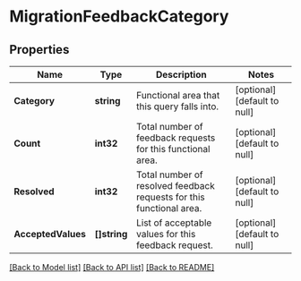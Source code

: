 # MigrationFeedbackCategory

## Properties
Name | Type | Description | Notes
------------ | ------------- | ------------- | -------------
**Category** | **string** | Functional area that this query falls into. | [optional] [default to null]
**Count** | **int32** | Total number of feedback requests for this functional area. | [optional] [default to null]
**Resolved** | **int32** | Total number of resolved feedback requests for this functional area. | [optional] [default to null]
**AcceptedValues** | **[]string** | List of acceptable values for this feedback request. | [optional] [default to null]

[[Back to Model list]](../README.md#documentation-for-models) [[Back to API list]](../README.md#documentation-for-api-endpoints) [[Back to README]](../README.md)

